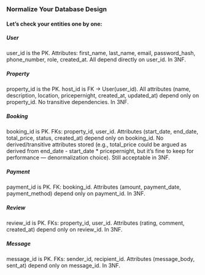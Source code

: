 ### Normalize Your Database Design

#### Let’s check your entities one by one:

##### User
user_id is the PK.
Attributes: first_name, last_name, email, password_hash, phone_number, role, created_at.
All depend directly on user_id.
In 3NF.

##### Property
property_id is the PK.
host_id is FK → User(user_id).
All attributes (name, description, location, pricepernight, created_at, updated_at) depend only on property_id.
No transitive dependencies.
In 3NF.

##### Booking
booking_id is PK.
FKs: property_id, user_id.
Attributes (start_date, end_date, total_price, status, created_at) depend only on booking_id.
No derived/transitive attributes stored (e.g., total_price could be argued as derived from end_date - start_date * pricepernight, but it’s fine to keep for performance — denormalization choice).
Still acceptable in 3NF.

##### Payment
payment_id is PK.
FK: booking_id.
Attributes (amount, payment_date, payment_method) depend only on payment_id.
In 3NF.

##### Review
review_id is PK.
FKs: property_id, user_id.
Attributes (rating, comment, created_at) depend only on review_id.
In 3NF.

##### Message
message_id is PK.
FKs: sender_id, recipient_id.
Attributes (message_body, sent_at) depend only on message_id.
In 3NF.
